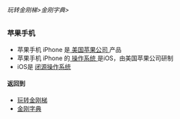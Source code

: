 ###### 玩转金刚梯>金刚字典>
### 苹果手机
- 苹果手机 iPhone 是[ 美国苹果公司 ]()产品
- 苹果手机 iPhone 的[ 操作系统 ](https://github.com/a2zitpro/web/blob/master/LadderFree/kkDictionary/OS.md)是iOS，由美国苹果公司研制
- iOS是 [ 闭源操作系统 ]()

#### 返回到
- [玩转金刚梯](https://github.com/a2zitpro/web/blob/master/LadderFree/A.md)
- [金刚字典](https://github.com/a2zitpro/web/blob/master/LadderFree/kkDictionary/KKDictionary.md)



